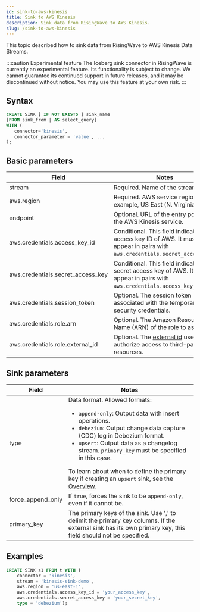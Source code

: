 ```yaml
---
id: sink-to-aws-kinesis
title: Sink to AWS Kinesis
description: Sink data from RisingWave to AWS Kinesis.
slug: /sink-to-aws-kinesis
---
```


This topic described how to sink data from RisingWave to AWS Kinesis Data Streams. 

:::caution Experimental feature
The Iceberg sink connector in RisingWave is currently an experimental feature. Its functionality is subject to change. We cannot guarantee its continued support in future releases, and it may be discontinued without notice. You may use this feature at your own risk.
:::

## Syntax

```sql
CREATE SINK [ IF NOT EXISTS ] sink_name
[FROM sink_from | AS select_query]
WITH (
   connector='kinesis',
   connector_parameter = 'value', ...
);
```

## Basic parameters

|Field|Notes|
|-----|-----|
|stream	|Required. Name of the stream.|
|aws.region	|Required. AWS service region. For example, US East (N. Virginia).|
|endpoint	|Optional. URL of the entry point for the AWS Kinesis service.|
|aws.credentials.access_key_id	|Conditional. This field indicates the access key ID of AWS. It must appear in pairs with `aws.credentials.secret_access_key`.	|
|aws.credentials.secret_access_key	|Conditional. This field indicates the secret access key of AWS. It must appear in pairs with `aws.credentials.access_key_id`.	|
|aws.credentials.session_token	|Optional. The session token associated with the temporary security credentials.	|
|aws.credentials.role.arn	|Optional. The Amazon Resource Name (ARN) of the role to assume.|
|aws.credentials.role.external_id|Optional. The [external id](https://aws.amazon.com/blogs/security/how-to-use-external-id-when-granting-access-to-your-aws-resources/) used to authorize access to third-party resources.	|

## Sink parameters

|Field|Notes|
|-----|-----|
|type|Data format. Allowed formats:<ul><li> `append-only`: Output data with insert operations.</li><li> `debezium`: Output change data capture (CDC) log in Debezium format.</li><li> `upsert`: Output data as a changelog stream. `primary_key` must be specified in this case. </li></ul> To learn about when to define the primary key if creating an `upsert` sink, see the [Overview](/data-delivery.md).|
|force_append_only| If `true`, forces the sink to be `append-only`, even if it cannot be.|
|primary_key| The primary keys of the sink. Use ',' to delimit the primary key columns. If the external sink has its own primary key, this field should not be specified.|

## Examples

```sql
CREATE SINK s1 FROM t WITH (
	connector = 'kinesis',
	stream = 'kinesis-sink-demo',
	aws.region = 'us-east-1',
	aws.credentials.access_key_id = 'your_access_key',
	aws.credentials.secret_access_key = 'your_secret_key',
	type = 'debezium');
```